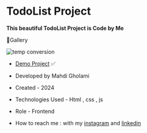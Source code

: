 # TodoList Project

**This beautiful TodoList Project is Code by Me**


📸Gallery

![temp conversion](https://github.com/user-attachments/assets/2bd78f65-9e04-40ae-91e0-fb82a92f9c73)

- [Demo Project](https://mhdigholami.github.io/TodoList/) ✅

- Developed by Mahdi Gholami

- Created - 2024

- Technologies Used - Html , css , js

- Role - Frontend

- How to reach me : with my [instagram](https://www.instagram.com/mahdi_gholami_web) and [linkedin](https://www.linkedin.com/in/mahdi-gholami-developer)
